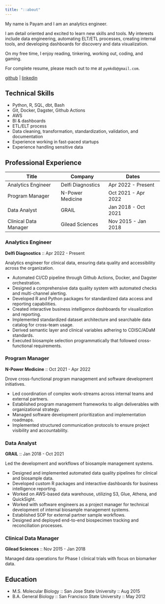 ```yaml
---
title: "::about"
---
```


My name is Payam and I am an analytics engineer.

I am detail oriented and excited to learn new skills and tools. My interests include data engineering, automating ELT/ETL processes,
creating internal tools, and developing dashboards for discovery and data visualization.

On my free time, I enjoy reading, tinkering, working out, coding, and gaming.

For complete resume, please reach out to me at `pymkdb@gmail.com`.

[github](https://github.com/pymk) | [linkedin](https://linkedin.com/in/payamk/)

## Technical Skills

- Python, R, SQL, dbt, Bash
- Git, Docker, Dagster, Github Actions
- AWS
- BI & dashboards
- ETL/ELT process
- Data cleaning, transformation, standardization, validation, and documentation
- Experience working in fast-paced startups
- Experience handling sensitive data

## Professional Experience

| Title | Company | Dates |
| --- | --- | --- |
| Analytics Engineer | Delfi Diagnostics | Apr 2022 - Present |
| Program Manager | N-Power Medicine | Oct 2021 - Apr 2022 |
| Data Analyst | GRAIL | Jan 2018 - Oct 2021 |
| Clinical Data Manager | Gilead Sciences | Nov 2015 - Jan 2018 |

### Analytics Engineer

**Delfi Diagnostics** :: Apr 2022 - Present

Analytics engineer for clinical data, ensuring data quality and accessibility across the organization.

- Automated CI/CD pipeline through Github Actions, Docker, and Dagster orchestration.
- Designed a comprehensive data quality system with automated checks and multi-channel alerting.
- Developed R and Python packages for standardized data access and reporting capabilities.
- Created interactive business intelligence dashboards for visualization and reporting.
- Implemented standardized dataset architecture and searchable data catalog for cross-team usage.
- Derived semantic layer and clinical variables adhering to CDISC/ADaM standards.
- Executed biosample selection programmatically that followed cross-functional requirements.

### Program Manager

**N-Power Medicine** :: Oct 2021 - Apr 2022

Drove cross-functional program management and software development initiatives.

- Led coordination of complex work-streams across internal teams and external partners.
- Established program management frameworks to align deliverables with organizational strategy.
- Managed software development prioritization and implementation roadmaps.
- Implemented structured communication protocols to ensure project visibility and accountability.

### Data Analyst

**GRAIL** :: Jan 2018 - Oct 2021

Led the development and workflows of biosample management systems.

- Designed and implemented automated data quality pipelines for clinical and biosample data.
- Developed custom R packages and interactive dashboards for business intelligence reporting.
- Worked on AWS-based data warehouse, utilizing S3, Glue, Athena, and QuickSight.
- Worked with software engineers as a project manager for technical development of internal biosample management systems.
- Established SOP for external partner sample workflows.
- Designed and deployed end-to-end biospecimen tracking and reconciliation processes.

### Clinical Data Manager

**Gilead Sciences** :: Nov 2015 - Jan 2018

Managed data operations for Phase I clinical trials with focus on biomarker data.

## Education

- M.S. Molecular Biology :: San Jose State University :: Aug 2015
- B.A. General Biology :: San Francisco State University :: May 2012
